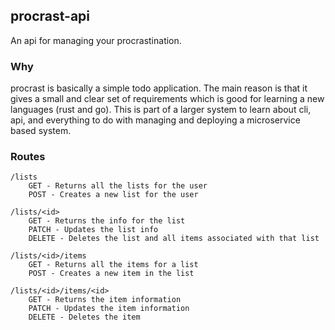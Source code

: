 ## procrast-api

An api for managing your procrastination.

### Why

procrast is basically a simple todo application. The main reason is that it gives a small and clear set of requirements which is good for learning a new languages (rust and go).
This is part of a larger system to learn about cli, api, and everything to do with managing and deploying a microservice based system.

### Routes

```
/lists
    GET - Returns all the lists for the user
    POST - Creates a new list for the user

/lists/<id>
    GET - Returns the info for the list
    PATCH - Updates the list info
    DELETE - Deletes the list and all items associated with that list

/lists/<id>/items
    GET - Returns all the items for a list
    POST - Creates a new item in the list

/lists/<id>/items/<id>
    GET - Returns the item information
    PATCH - Updates the item information
    DELETE - Deletes the item
```

